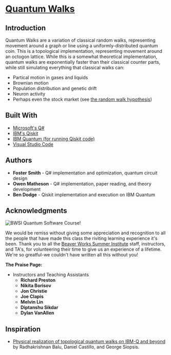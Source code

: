 # [Quantum Walks](https://docs.google.com/presentation/d/1xwuyigiAFbDEGKmKqVLe8Rp6vFxR7hW7RoQHscM3Rhw/edit?usp=sharing)

## Introduction
Quantum Walks are a variation of classical random walks, representing movement around a graph or line using a uniformly-distributed quantum coin. 
This is a topological implementation, representing movement around an octogon lattice. 
While this is a somewhat theoretical implementation, quantum walks are exponentially faster than their classical counter parts, while still simulating everything that classical walks can: 
   * Partical motion in gases and liquids
   * Brownian motion
   * Population distribution and genetic drift
   * Neuron activity
   * Perhaps even the stock market (see [the random walk hypothesis](https://en.wikipedia.org/wiki/Random_walk_hypothesis))


## Built With

* [Microsoft's Q#](https://docs.microsoft.com/en-us/azure/quantum/)
* [IBM's Qiskit](https://qiskit.org) 
* [IBM Quantum (for running Qiskit code)](https://quantum-computing.ibm.com) 
* [Visual Studio Code](https://code.visualstudio.com)


## Authors

* **Foster Smith** - Q# implementation and optimization, quantum circuit design
* **Owen Matheson** - Q# implementation, paper reading, and theory development
* **Ben Dodge** - Qiskit implementation and execution on IBM Quantum

## Acknowledgments

![BWSI Quantum Software Course!](https://beaverworks.ll.mit.edu/CMS/bw/sites/all/themes/professional_theme/logo.png "BWSI Quantum Software")

We would be remiss without giving some appreciation and recognition to all the people that have made this class the riviting learning experience it's been. Thank you to all the [Beaver Works Summer Institute](https://beaverworks.ll.mit.edu/CMS/bw/bwsi) staff, instructors, and TA's, for volunteering their time to give us an experience of a lifetime. We're so greatful-we couldn't have written all this without you! 

**The Praise Page:**
* Instructors and Teaching Assistants
  * **Richard Preston**
  * **Nikita Borisov**
  * **Jon Christie**
  * **Joe Clapis**
  * **Melvin Lin**
  * **Diptanshu Sikdar**
  * **Dylan VanAllen**

## Inspiration
* [Physical realization of topological quantum walks on IBM-Q and beyond](https://arxiv.org/abs/1710.03615) by Radhakrishnan Balu, Daniel Castillo, and George Siopsis. 
